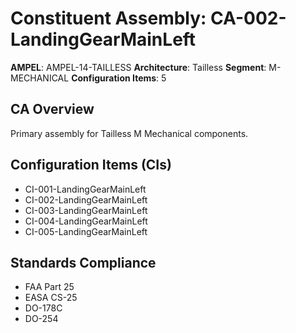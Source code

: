 # Constituent Assembly: CA-002-LandingGearMainLeft

**AMPEL**: AMPEL-14-TAILLESS
**Architecture**: Tailless
**Segment**: M-MECHANICAL
**Configuration Items**: 5

## CA Overview
Primary assembly for Tailless M Mechanical components.

## Configuration Items (CIs)
- CI-001-LandingGearMainLeft
- CI-002-LandingGearMainLeft
- CI-003-LandingGearMainLeft
- CI-004-LandingGearMainLeft
- CI-005-LandingGearMainLeft

## Standards Compliance
- FAA Part 25
- EASA CS-25
- DO-178C
- DO-254
